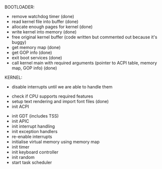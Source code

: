 BOOTLOADER:
* remove watchdog timer (done)
* read kernel file into buffer (done)
* allocate enough pages for kernel (done)
* write kernel into memory (done)
* free original kernel buffer (code written but commented out because it's buggy)
* get memory map (done)
* get GOP info (done)
* exit boot services (done)
* call kernel main with required arguments (pointer to ACPI table, memory map, GOP info) (done)

KERNEL:
* disable interrupts until we are able to handle them
- check if CPU supports required features
- setup text rendering and import font files (done)
- init ACPI
* init GDT (includes TSS)
* init APIC
* init interrupt handling
* init exception handlers
* re-enable interrupts
* initialise virtual memory using memory map
* init timer
* init keyboard controller
* init random
* start task scheduler
